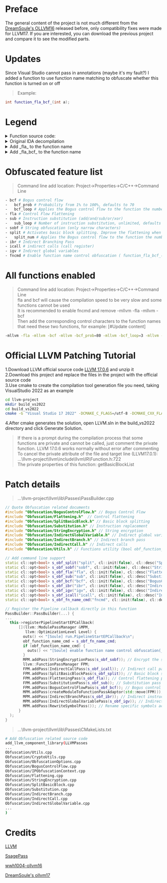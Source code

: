# Preface

The general content of the project is not much different from the [DreamSoule's OLLVM16](https://github.com/DreamSoule/ollvm16) released before, only compatibility fixes were made for LLVM17. If you are interested, you can download the previous project and compare it to see the modified parts.

# Updates

Since Visual Studio cannot pass in annotations (maybe it's my fault?) I added a function to use function name matching to obfuscate whether this function is turned on or off

> Example:

```cpp
int function_fla_bcf_(int a);
```

# Legend

<details> 
<summary>Function source code:</summary>
<img src="./resource/fn_source.png"/>
</details>
<details> 
<summary>Original IDA decompilation</summary>
<img src="./resource/fn_ida.png"/>
</details>
<details> 
<summary>Add _fla_ to the function name</summary>
<img src="./resource/fn_ida_fla.png"/>
</details>
<details> 
<summary>Add _fla_bcf_ to the function name</summary>
<img src="./resource/fn_ida_fla_bcf.png"/>
</details>
</h7>

# Obfuscated feature list
> Command line add location: Project->Properties->C/C++->Command Line

```bash
- bcf # Bogus control flow
-   bcf_prob # Probability from 1% to 100%, defaults to 70
-   bcf_loop # Applies the Bogus control flow to the function the number of times specified, no restrictions, defaults to 2
- fla # Control Flow Flattening
- sub # Instruction substitution (add/and/sub/or/xor)
-   sub_loop # Number of instruction substitution, unlimited, defaults to 1
- sobf # String obfuscation (only narrow characters)
- split # Activates basic block splitting. Improve the flattening when applied together.
-   split_num # Applies the Bogus control flow to the function the number of times specified, no restrictions, defaults to 3
- ibr # Indirect Branching Pass
- icall # indirect calls (call register)
- igv # Indirect global variables
- fncmd # Enable function name control obfuscation ( function_fla_bcf_(); )
```

# All functions enabled
> Command line add location: Project->Properties->C/C++->Command Line<br>
> fla and bcf will cause the compilation speed to be very slow and some functions cannot be used<br>
> It is recommended to enable fncmd and remove -mllvm -fla -mllvm -bcf<br>
> Then add the corresponding control characters to the function names that need these two functions, for example: [#Update content]

```bash
-mllvm -fla -mllvm -bcf -mllvm -bcf_prob=80 -mllvm -bcf_loop=3 -mllvm -sobf -mllvm -icall -mllvm -ibr -mllvm -igv -mllvm -sub -mllvm -sub_loop=3 -mllvm -split -mllvm -split_num=5
```

# Official LLVM Patching Tutorial
1.Download LLVM official source code [LLVM 17.0.6](https://github.com/llvm/llvm-project/releases/tag/llvmorg-17.0.6) and unzip it<br>
2.Download this project and replace the files in the project with the official source code<br>
3.Use cmake to create the compilation tool generation file you need, taking VisualStudio 2022 as an example
```bash
cd llvm-project
mkdir build_vs2022
cd build_vs2022
cmake -G "Visual Studio 17 2022" -DCMAKE_C_FLAGS=/utf-8 -DCMAKE_CXX_FLAGS=/utf-8 -DCMAKE_BUILD_TYPE=Release -DLLVM_ENABLE_EH=OFF -DLLVM_ENABLE_RTTI=OFF -DLLVM_ENABLE_ASSERTIONS=ON -DLLVM_ENABLE_PROJECTS="clang;lld" -A x64 ../llvm
```
4.After cmake generates the solution, open LLVM.sln in the build_vs2022 directory and click Generate Solution.<br>
>If there is a prompt during the compilation process that some functions are private and cannot be called, just comment the private function. LLVM 17.0.6 works normally without error after commenting<br>
>To cancel the private attribute of the file and target line (LLVM17.0.1): ...\llvm-project\llvm\include\llvm\IR\Function.h:722<br>
>The private properties of this function: getBasicBlockList
# Patch details
> ...\llvm-project\llvm\lib\Passes\PassBuilder.cpp
```cpp
// Quote Obfuscation related documents
#include "Obfuscation/BogusControlFlow.h" // Bogus Control Flow
#include "Obfuscation/Flattening.h"  // Control flattening
#include "Obfuscation/SplitBasicBlock.h" // Basic block splitting
#include "Obfuscation/Substitution.h" // Instruction replacement
#include "Obfuscation/StringEncryption.h" // String encryption
#include "Obfuscation/IndirectGlobalVariable.h" // Indirect global variables
#include "Obfuscation/IndirectBranch.h" // Indirect branch pass
#include "Obfuscation/IndirectCall.h" // Indirect calls
#include "Obfuscation/Utils.h" // Functions utility (bool obf_function_name_cmd;)

// Add command line support
static cl::opt<bool> s_obf_split("split", cl::init(false), cl::desc("SplitBasicBlock: split_num=3(init)"));
static cl::opt<bool> s_obf_sobf("sobf", cl::init(false), cl::desc("String Obfuscation"));
static cl::opt<bool> s_obf_fla("fla", cl::init(false), cl::desc("Flattening"));
static cl::opt<bool> s_obf_sub("sub", cl::init(false), cl::desc("Substitution: sub_loop"));
static cl::opt<bool> s_obf_bcf("bcf", cl::init(false), cl::desc("BogusControlFlow: application number -bcf_loop=x must be x > 0"));
static cl::opt<bool> s_obf_ibr("ibr", cl::init(false), cl::desc("Indirect Branch"));
static cl::opt<bool> s_obf_igv("igv", cl::init(false), cl::desc("Indirect Global Variable"));
static cl::opt<bool> s_obf_icall("icall", cl::init(false), cl::desc("Indirect Call"));
static cl::opt<bool> s_obf_fn_name_cmd("fncmd", cl::init(false), cl::desc("use function name control obfuscation(_ + command + _ | example: function_fla_bcf_)"));

// Register the Pipeline callback directly in this function
PassBuilder::PassBuilder(...) {
...
  this->registerPipelineStartEPCallback(
      [](llvm::ModulePassManager &MPM,
         llvm::OptimizationLevel Level) {
        outs() << "[Soule] run.PipelineStartEPCallback\n";
        obf_function_name_cmd = s_obf_fn_name_cmd;
        if (obf_function_name_cmd) {
          outs() << "[Soule] enable function name control obfuscation(_ + command + _ | example: function_fla_)\n";
        }
        MPM.addPass(StringEncryptionPass(s_obf_sobf)); // Encrypt the string first. After the string encryption basic block appears, perform basic block segmentation and other obfuscation to increase the difficulty of decryption.
        llvm::FunctionPassManager FPM;
        FPM.addPass(IndirectCallPass(s_obf_icall)); // Indirect call pass
        FPM.addPass(SplitBasicBlockPass(s_obf_split)); // Basic block splitting pass
        FPM.addPass(FlatteningPass(s_obf_fla)); // Control flattening pass
        FPM.addPass(SubstitutionPass(s_obf_sub)); // Substitution pass
        FPM.addPass(BogusControlFlowPass(s_obf_bcf)); // Bogus control flow pass
        MPM.addPass(createModuleToFunctionPassAdaptor(std::move(FPM)));
        MPM.addPass(IndirectBranchPass(s_obf_ibr)); // Indirect instructions In theory, indirect instructions should be placed last.
        MPM.addPass(IndirectGlobalVariablePass(s_obf_igv)); // Indirect global variables
        MPM.addPass(RewriteSymbolPass()); // Rename specific symbols according to YAML information
      }
  );
}
```
> ...\llvm-project\llvm\lib\Passes\CMakeLists.txt
``` bash
# Add Obfuscation related source code
add_llvm_component_library(LLVMPasses
...
Obfuscation/Utils.cpp
Obfuscation/CryptoUtils.cpp
Obfuscation/ObfuscationOptions.cpp
Obfuscation/BogusControlFlow.cpp
Obfuscation/IPObfuscationContext.cpp
Obfuscation/Flattening.cpp
Obfuscation/StringEncryption.cpp
Obfuscation/SplitBasicBlock.cpp
Obfuscation/Substitution.cpp
Obfuscation/IndirectBranch.cpp
Obfuscation/IndirectCall.cpp
Obfuscation/IndirectGlobalVariable.cpp
...
)
```
# Credits
[LLVM](https://github.com/llvm/llvm-project)

[SsagePass](https://github.com/SsageParuders/SsagePass)

[wwh1004-ollvm16](https://github.com/wwh1004/ollvm-16)

[DreamSoule's ollvm17](https://github.com/DreamSoule/ollvm17)